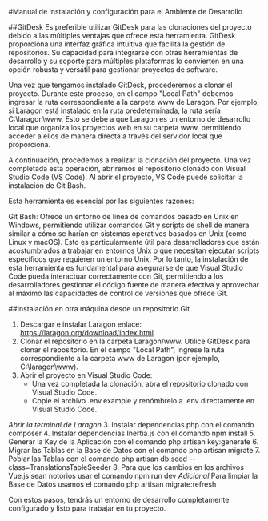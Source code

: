 #Manual de instalación y configuración para el Ambiente de Desarrollo

##GitDesk
Es preferible utilizar GitDesk para las clonaciones del proyecto debido a las múltiples ventajas que ofrece esta herramienta. GitDesk proporciona una interfaz gráfica intuitiva que facilita la gestión de repositorios. Su capacidad para integrarse con otras herramientas de desarrollo y su soporte para múltiples plataformas lo convierten en una opción robusta y versátil para gestionar proyectos de software.

Una vez que tengamos instalado GitDesk, procederemos a clonar el proyecto. Durante este proceso, en el campo "Local Path" debemos ingresar la ruta correspondiente a la carpeta www de Laragon. Por ejemplo, si Laragon está instalado en la ruta predeterminada, la ruta sería C:\laragon\www. Esto se debe a que Laragon es un entorno de desarrollo local que organiza los proyectos web en su carpeta www, permitiendo acceder a ellos de manera directa a través del servidor local que proporciona.

A continuación, procedemos a realizar la clonación del proyecto. Una vez completada esta operación, abriremos el repositorio clonado con Visual Studio Code (VS Code). Al abrir el proyecto, VS Code puede solicitar la instalación de Git Bash.

Esta herramienta es esencial por las siguientes razones:

Git Bash: Ofrece un entorno de línea de comandos basado en Unix en Windows, permitiendo utilizar comandos Git y scripts de shell de manera similar a cómo se harían en sistemas operativos basados en Unix (como Linux y macOS). Esto es particularmente útil para desarrolladores que están acostumbrados a trabajar en entornos Unix o que necesitan ejecutar scripts específicos que requieren un entorno Unix.
Por lo tanto, la instalación de esta herramienta es fundamental para asegurarse de que Visual Studio Code pueda interactuar correctamente con Git, permitiendo a los desarrolladores gestionar el código fuente de manera efectiva y aprovechar al máximo las capacidades de control de versiones que ofrece Git.

##Instalación en otra máquina desde un repositorio Git
1. Descargar e instalar Laragon enlace: https://laragon.org/download/index.html
2. Clonar el repositorio en la carpeta Laragon/www. Utilice GitDesk para clonar el repositorio. En el campo "Local Path", ingrese la ruta correspondiente a la carpeta www de Laragon (por ejemplo, C:\laragon\www).
3. Abrir el proyecto en Visual Studio Code:
	- Una vez completada la clonación, abra el repositorio clonado con Visual Studio Code.
	- Copie el archivo .env.example y renómbrelo a .env directamente en Visual Studio Code.

*Abrir la terminal de Laragon*
3. Instalar dependencias php con el comando composer
4. Instalar dependencias Inertia.js con el comando npm install
5. Generar la Key de la Aplicación con el comando php artisan key:generate
6. Migrar las Tablas en la Base de Datos con el comando php artisan migrate
7. Poblar las Tablas con el comando php artisan db:seed --class=TranslationsTableSeeder
8. Para que los cambios en los archivos Vue.js sean notorios usar el comando npm run dev
*Adicional*
Para limpiar la Base de Datos usamos el comando php artisan migrate:refresh

Con estos pasos, tendrás un entorno de desarrollo completamente configurado y listo para trabajar en tu proyecto.